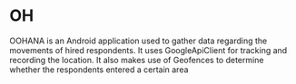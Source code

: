 # OH

OOHANA is an Android application used to gather data regarding the movements of hired respondents. It uses GoogleApiClient for tracking and recording the location. It also makes use of Geofences to determine whether the respondents entered a certain area 
